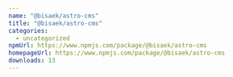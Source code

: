 ```yaml
---
name: "@bisaek/astro-cms"
title: "@bisaek/astro-cms"
categories:
  - uncategorized
npmUrl: https://www.npmjs.com/package/@bisaek/astro-cms
homepageUrl: https://www.npmjs.com/package/@bisaek/astro-cms
downloads: 13
---
```

